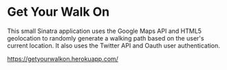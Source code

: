 Get Your Walk On
================
This small Sinatra application uses the Google Maps API and HTML5 geolocation to randomly generate a walking path based on the user's current location. It also uses the Twitter API and Oauth user authentication.

https://getyourwalkon.herokuapp.com/
